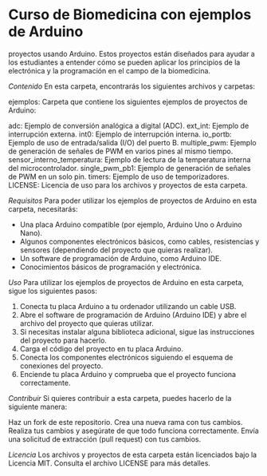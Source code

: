 # Curso de Biomedicina con ejemplos de Arduino

 
proyectos usando Arduino. Estos proyectos están diseñados para ayudar a los estudiantes a entender cómo se pueden aplicar los principios de la electrónica y la programación en el campo de la biomedicina.

*Contenido*
En esta carpeta, encontrarás los siguientes archivos y carpetas:

ejemplos: Carpeta que contiene los siguientes ejemplos de proyectos de Arduino:

adc: Ejemplo de conversión analógica a digital (ADC).
ext_int: Ejemplo de interrupción externa.
int0: Ejemplo de interrupción interna.
io_portb: Ejemplo de uso de entrada/salida (I/O) del puerto B.
multiple_pwm: Ejemplo de generación de señales de PWM en varios pines al mismo tiempo.
sensor_interno_temperatura: Ejemplo de lectura de la temperatura interna del microcontrolador.
single_pwm_pb1: Ejemplo de generación de señales de PWM en un solo pin.
timers: Ejemplo de uso de temporizadores.
LICENSE: Licencia de uso para los archivos y proyectos de esta carpeta.

*Requisitos*
Para poder utilizar los ejemplos de proyectos de Arduino en esta carpeta, necesitarás:
- Una placa Arduino compatible (por ejemplo, Arduino Uno o Arduino Nano).
- Algunos componentes electrónicos básicos, como cables, resistencias y sensores (dependiendo del proyecto que quieras realizar).
- Un software de programación de Arduino, como Arduino IDE.
- Conocimientos básicos de programación y electrónica.

*Uso*
Para utilizar los ejemplos de proyectos de Arduino en esta carpeta, sigue los siguientes pasos:

1. Conecta tu placa Arduino a tu ordenador utilizando un cable USB.
2. Abre el software de programación de Arduino (Arduino IDE) y abre el archivo del proyecto que quieras utilizar.
3. Si necesitas instalar alguna biblioteca adicional, sigue las instrucciones del proyecto para hacerlo.
4. Carga el código del proyecto en tu placa Arduino.
5. Conecta los componentes electrónicos siguiendo el esquema de conexiones del proyecto.
6. Enciende tu placa Arduino y comprueba que el proyecto funciona correctamente.

*Contribuir*
Si quieres contribuir a esta carpeta, puedes hacerlo de la siguiente manera:

Haz un fork de este repositorio.
Crea una nueva rama con tus cambios.
Realiza tus cambios y asegúrate de que todo funciona correctamente.
Envía una solicitud de extracción (pull request) con tus cambios.

*Licencia*
Los archivos y proyectos de esta carpeta están licenciados bajo la Licencia MIT. Consulta el archivo LICENSE para más detalles.
